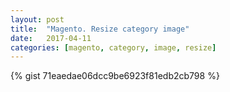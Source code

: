 ```yaml
---
layout: post
title:  "Magento. Resize category image"
date:   2017-04-11
categories: [magento, category, image, resize]
---
```


{% gist 71eaedae06dcc9be6923f81edb2cb798 %}
